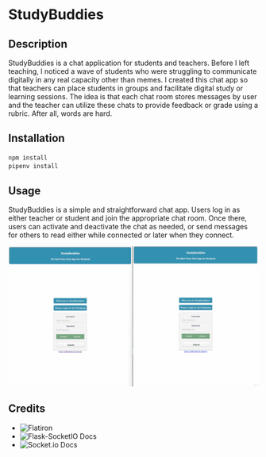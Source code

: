# StudyBuddies

## Description

StudyBuddies is a chat application for students and teachers. Before I left teaching, I noticed a wave of students who were struggling to communicate digitally in any real capacity other than memes. I created this chat app so that teachers can place students in groups and facilitate digital study or learning sessions. The idea is that each chat room stores messages by user and the teacher can utilize these chats to provide feedback or grade using a rubric. After all, words are hard.

## Installation

```bash
npm install
pipenv install
```

## Usage

StudyBuddies is a simple and straightforward chat app.
Users log in as either teacher or student and join the appropriate chat room. Once there, users can activate and deactivate the chat as needed, or send messages for others to read either while connected or later when they connect.

![General Usage of StudyBuddies](client/src/media/StudyBuddiesGIF.gif)

## Credits

- ![Flatiron](https://flatironschool.com/our-courses/)
- ![Flask-SocketIO Docs](https://flask-socketio.readthedocs.io/en/latest/)
- ![Socket.io Docs](https://socket.io/docs/v4/)